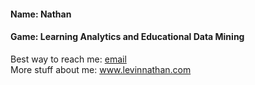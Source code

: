 #### Name: Nathan
#### Game: Learning Analytics and Educational Data Mining
Best way to reach me: <a href = "mailto: nathanlevin123@gmail.com"> email </a> <br>
More stuff about me: www.levinnathan.com
<!--
**levinnat/levinnat** is a ✨ _special_ ✨ repository because its `README.md` (this file) appears on your GitHub profile.

Here are some ideas to get you started:

- 🔭 I’m currently working on ...
- 
- 👯 I’m looking to collaborate on ...
- 🤔 I’m looking for help with ...
- 💬 Ask me about ...
- 📫 How to reach me: ...
- 😄 Pronouns: ...
- ⚡ Fun fact: ...
-->
